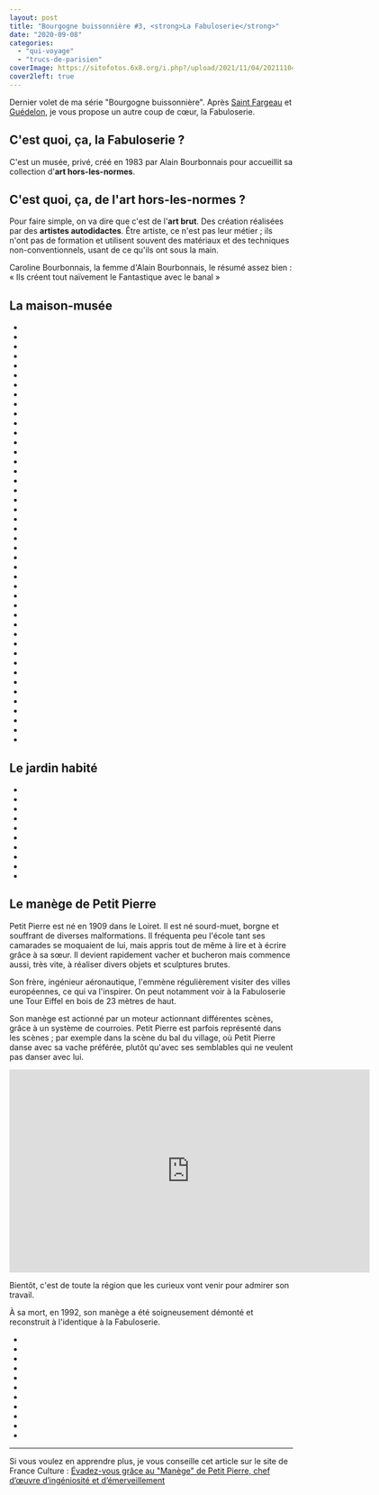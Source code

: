 ```yaml
---
layout: post
title: "Bourgogne buissonnière #3, <strong>La Fabuloserie</strong>"
date: "2020-09-08"
categories: 
  - "qui-voyage"
  - "trucs-de-parisien"
coverImage: https://sitofotos.6x8.org/i.php?/upload/2021/11/04/20211104204630-26ff93da-xx.jpg
cover2left: true
---
```


Dernier volet de ma série "Bourgogne buissonnière". Après [Saint Fargeau](/2020/08/bourgogne-buissonniere-1-saint-fargeau/) et [Guédelon](/2020/09/bourgogne-buissonniere-2-guedelon/), je vous propose un autre coup de cœur, la Fabuloserie.

## C'est quoi, ça, la Fabuloserie ?

C'est un musée, privé, créé en 1983 par Alain Bourbonnais pour accueillit sa collection d'**art hors-les-normes**.

## C'est quoi, ça, de l'art hors-les-normes ?

Pour faire simple, on va dire que c'est de l'**art brut**. Des création réalisées par des **artistes autodidactes**. Être artiste, ce n'est pas leur métier ; ils n'ont pas de formation et utilisent souvent des matériaux et des techniques non-conventionnels, usant de ce qu'ils ont sous la main.

Caroline Bourbonnais, la femme d'Alain Bourbonnais, le résumé assez bien : « Ils créent tout naïvement le Fantastique avec le banal »

## La maison-musée

<div id="maison-slider" class="splide">
<div class="splide__track">
<ul class="splide__list">
<li class="splide__slide"><img src="https://sitofotos.6x8.org/i.php?/upload/2021/11/04/20211104211752-8413a2d2-xx.jpg" alt=""></li>
<li class="splide__slide"><img src="https://sitofotos.6x8.org/i.php?/upload/2021/11/04/20211104204448-570aef11-xx.jpg" alt=""></li>
<li class="splide__slide"><img src="https://sitofotos.6x8.org/i.php?/upload/2021/11/04/20211104204509-13fe4793-xx.jpg" alt=""></li>
<li class="splide__slide"><img src="https://sitofotos.6x8.org/i.php?/upload/2021/11/04/20211104204515-a38d7a27-xx.jpg" alt=""></li>
<li class="splide__slide"><img src="https://sitofotos.6x8.org/i.php?/upload/2021/11/04/20211104204524-94e0db9d-xx.jpg" alt=""></li>
<li class="splide__slide"><img src="https://sitofotos.6x8.org/i.php?/upload/2021/11/04/20211104204527-06ccb33d-xx.jpg" alt=""></li>
<li class="splide__slide"><img src="https://sitofotos.6x8.org/_data/i/upload/2021/11/04/20211104204533-4be3bbf9-xx.jpg" alt=""></li>
<li class="splide__slide"><img src="https://sitofotos.6x8.org/i.php?/upload/2021/11/04/20211104204535-e2d67bda-xx.jpg" alt=""></li>
<li class="splide__slide"><img src="https://sitofotos.6x8.org/i.php?/upload/2021/11/04/20211104204538-4363c434-xx.jpg" alt=""></li>
<li class="splide__slide"><img src="https://sitofotos.6x8.org/i.php?/upload/2021/11/04/20211104204540-94173354-xx.jpg" alt=""></li>
<li class="splide__slide"><img src="https://sitofotos.6x8.org/_data/i/upload/2021/11/04/20211104204547-5007bec5-xx.jpg" alt=""></li>
<li class="splide__slide"><img src="https://sitofotos.6x8.org/i.php?/upload/2021/11/04/20211104204549-84ac62ce-xx.jpg" alt=""></li>
<li class="splide__slide"><img src="https://sitofotos.6x8.org/i.php?/upload/2021/11/04/20211104204552-dff161dd-xx.jpg" alt=""></li>
<li class="splide__slide"><img src="https://sitofotos.6x8.org/_data/i/upload/2021/11/04/20211104204559-59f3e520-xx.jpg" alt=""></li>
<li class="splide__slide"><img src="https://sitofotos.6x8.org/_data/i/upload/2021/11/04/20211104204601-ed5e0acd-xx.jpg" alt=""></li>
<li class="splide__slide"><img src="https://sitofotos.6x8.org/_data/i/upload/2021/11/04/20211104204603-4ef675b4-xx.jpg" alt=""></li>
<li class="splide__slide"><img src="https://sitofotos.6x8.org/i.php?/upload/2021/11/04/20211104204610-54a1c81e-xx.jpg" alt=""></li>
<li class="splide__slide"><img src="https://sitofotos.6x8.org/i.php?/upload/2021/11/04/20211104204545-e7515839-xx.jpg" alt=""></li>
<li class="splide__slide"><img src="https://sitofotos.6x8.org/i.php?/upload/2021/11/04/20211104204615-a548fe7b-xx.jpg" alt=""></li>
<li class="splide__slide"><img src="https://sitofotos.6x8.org/i.php?/upload/2021/11/04/20211104204620-9a6569f7-xx.jpg" alt=""></li>
<li class="splide__slide"><img src="https://sitofotos.6x8.org/i.php?/upload/2021/11/04/20211104204457-85739c57-xx.jpg" alt=""></li>
<li class="splide__slide"><img src="https://sitofotos.6x8.org/i.php?/upload/2021/11/04/20211104204453-b735a8e3-xx.jpg" alt=""></li>
<li class="splide__slide"><img src="https://sitofotos.6x8.org/i.php?/upload/2021/11/04/20211104204439-36501ddd-xx.jpg" alt=""></li>
<li class="splide__slide"><img src="https://sitofotos.6x8.org/i.php?/upload/2021/11/04/20211104204450-cf98eb49-xx.jpg" alt=""></li>
<li class="splide__slide"><img src="https://sitofotos.6x8.org/i.php?/upload/2021/11/04/20211104204445-f7574bed-xx.jpg" alt=""></li>
<li class="splide__slide"><img src="https://sitofotos.6x8.org/i.php?/upload/2021/11/04/20211104204503-4194b18d-xx.jpg" alt=""></li>
<li class="splide__slide"><img src="https://sitofotos.6x8.org/i.php?/upload/2021/11/04/20211104204506-a6e1cedb-xx.jpg" alt=""></li>
<li class="splide__slide"><img src="https://sitofotos.6x8.org/i.php?/upload/2021/11/04/20211104204508-d1ecb825-xx.jpg" alt=""></li>
<li class="splide__slide"><img src="https://sitofotos.6x8.org/i.php?/upload/2021/11/04/20211104204518-d145d713-xx.jpg" alt=""></li>
<li class="splide__slide"><img src="https://sitofotos.6x8.org/i.php?/upload/2021/11/04/20211104204519-6cc003ed-xx.jpg" alt=""></li>
<li class="splide__slide"><img src="https://sitofotos.6x8.org/i.php?/upload/2021/11/04/20211104204522-8e38d3d3-xx.jpg" alt=""></li>
<li class="splide__slide"><img src="https://sitofotos.6x8.org/i.php?/upload/2021/11/04/20211104204530-266c8238-xx.jpg" alt=""></li>
<li class="splide__slide"><img src="https://sitofotos.6x8.org/i.php?/upload/2021/11/04/20211104204542-f33ac97c-xx.jpg" alt=""></li>
<li class="splide__slide"><img src="https://sitofotos.6x8.org/i.php?/upload/2021/11/04/20211104204550-bea60f62-xx.jpg" alt=""></li>
<li class="splide__slide"><img src="https://sitofotos.6x8.org/i.php?/upload/2021/11/04/20211104204554-6b192415-xx.jpg" alt=""></li>
<li class="splide__slide"><img src="https://sitofotos.6x8.org/i.php?/upload/2021/11/04/20211104204557-4ee8efc0-xx.jpg" alt=""></li>
<li class="splide__slide"><img src="https://sitofotos.6x8.org/i.php?/upload/2021/11/04/20211104204605-71ba58ab-xx.jpg" alt=""></li>
<li class="splide__slide"><img src="https://sitofotos.6x8.org/i.php?/upload/2021/11/04/20211104204609-57d93490-xx.jpg" alt=""></li>
<li class="splide__slide"><img src="https://sitofotos.6x8.org/i.php?/upload/2021/11/04/20211104204612-b034af03-xx.jpg" alt=""></li>
<li class="splide__slide"><img src="https://sitofotos.6x8.org/i.php?/upload/2021/11/04/20211104204618-4dbf7c08-xx.jpg" alt=""></li>
<li class="splide__slide"><img src="https://sitofotos.6x8.org/i.php?/upload/2021/11/04/20211104204622-a1c74bb0-xx.jpg" alt=""></li>
<li class="splide__slide"><img src="https://sitofotos.6x8.org/i.php?/upload/2021/11/04/20211104204627-1bbc200b-xx.jpg" alt=""></li>
<li class="splide__slide"><img src="https://sitofotos.6x8.org/i.php?/upload/2021/11/04/20211104204625-40cfeb43-xx.jpg" alt=""></li>
<li class="splide__slide"><img src="https://sitofotos.6x8.org/i.php?/upload/2021/11/04/20211104204501-e40ec17c-xx.jpg" alt=""></li>
</ul>
</div>
</div>

## Le jardin habité

<div id="jardin-slider" class="splide">
<div class="splide__track">
<ul class="splide__list">
<li class="splide__slide"><img src="https://sitofotos.6x8.org/i.php?/upload/2021/11/04/20211104204633-385a8ec3-xx.jpg" alt=""></li>
<li class="splide__slide"><img src="https://sitofotos.6x8.org/i.php?/upload/2021/11/04/20211104204637-a5bcc086-xx.jpg" alt=""></li>
<li class="splide__slide"><img src="https://sitofotos.6x8.org/i.php?/upload/2021/11/04/20211104204640-a15ab19f-xx.jpg" alt=""></li>
<li class="splide__slide"><img src="https://sitofotos.6x8.org/i.php?/upload/2021/11/04/20211104204712-c7e09b92-xx.jpg" alt=""></li>
<li class="splide__slide"><img src="https://sitofotos.6x8.org/i.php?/upload/2021/11/04/20211104204717-a534d111-xx.jpg" alt=""></li>
<li class="splide__slide"><img src="https://sitofotos.6x8.org/i.php?/upload/2021/11/04/20211104204720-87ba0e39-xx.jpg" alt=""></li>
<li class="splide__slide"><img src="https://sitofotos.6x8.org/i.php?/upload/2021/11/04/20211104204709-36efef48-xx.jpg" alt=""></li>
<li class="splide__slide"><img src="https://sitofotos.6x8.org/i.php?/upload/2021/11/04/20211104204705-11d5e535-xx.jpg" alt=""></li>
<li class="splide__slide"><img src="https://sitofotos.6x8.org/i.php?/upload/2021/11/04/20211104204646-65edc39c-xx.jpg" alt=""></li>
<li class="splide__slide"><img src="https://sitofotos.6x8.org/i.php?/upload/2021/11/04/20211104204643-59a17019-xx.jpg" alt=""></li>
</ul>
</div>
</div>

## Le manège de Petit Pierre

Petit Pierre est né en 1909 dans le Loiret. Il est né sourd-muet, borgne et souffrant de diverses malformations. Il fréquenta peu l'école tant ses camarades se moquaient de lui, mais appris tout de même à lire et à écrire grâce à sa sœur. Il devient rapidement vacher et bucheron mais commence aussi, très vite, à réaliser divers objets et sculptures brutes.

Son frère, ingénieur aéronautique, l'emmène régulièrement visiter des villes européennes, ce qui va l'inspirer. On peut notamment voir à la Fabuloserie une Tour Eiffel en bois de 23 mètres de haut.

Son manège est actionné par un moteur actionnant différentes scènes, grâce à un système de courroies. Petit Pierre est parfois représenté dans les scènes ; par exemple dans la scène du bal du village, où Petit Pierre danse avec sa vache préférée, plutôt qu'avec ses semblables qui ne veulent pas danser avec lui.

<iframe src="https://player.vimeo.com/video/455933210" width="640" height="360" frameborder="0" allow="autoplay; fullscreen" allowfullscreen></iframe>

Bientôt, c'est de toute la région que les curieux vont venir pour admirer son travail.

À sa mort, en 1992, son manège a été soigneusement démonté et reconstruit à l'identique à la Fabuloserie.

<div id="manege-slider" class="splide">
<div class="splide__track">
<ul class="splide__list">
<li class="splide__slide"><img src="https://sitofotos.6x8.org/i.php?/upload/2021/11/04/20211104211750-cbd641e1-xx.jpg" alt=""></li>
<li class="splide__slide"><img src="https://sitofotos.6x8.org/i.php?/upload/2021/11/04/20211104211743-1c329e76-xx.jpg" alt=""></li>
<li class="splide__slide"><img src="https://sitofotos.6x8.org/i.php?/upload/2021/11/04/20211104211737-6646a1ab-xx.jpg" alt=""></li>
<li class="splide__slide"><img src="https://sitofotos.6x8.org/i.php?/upload/2021/11/04/20211104211746-62a47b59-xx.jpg" alt=""></li>
<li class="splide__slide"><img src="https://sitofotos.6x8.org/i.php?/upload/2021/11/04/20211104204649-42c82907-xx.jpg" alt=""></li>
<li class="splide__slide"><img src="https://sitofotos.6x8.org/_data/i/upload/2021/11/04/20211104204655-3d01adf1-xx.jpg" alt=""></li>
<li class="splide__slide"><img src="https://sitofotos.6x8.org/i.php?/upload/2021/11/04/20211104204652-ef56e5fe-xx.jpg" alt=""></li>
<li class="splide__slide"><img src="https://sitofotos.6x8.org/i.php?/upload/2021/11/04/20211104204703-f6220b1c-xx.jpg" alt=""></li>
<li class="splide__slide"><img src="https://sitofotos.6x8.org/i.php?/upload/2021/11/04/20211104204658-144bd5a2-xx.jpg" alt=""></li>
<li class="splide__slide"><img src="https://sitofotos.6x8.org/i.php?/upload/2021/11/04/20211104211734-dd1f10f0-xx.jpg" alt=""></li>
<li class="splide__slide"><img src="https://sitofotos.6x8.org/i.php?/upload/2021/11/04/20211104204700-9ecbe170-xx.jpg" alt=""></li>
</ul>
</div>
</div>

* * *

Si vous voulez en apprendre plus, je vous conseille cet article sur le site de France Culture : [Évadez-vous grâce au "Manège" de Petit Pierre, chef d’œuvre d’ingéniosité et d’émerveillement](https://www.franceculture.fr/sculpture/evadez-vous-grace-au-manege-de-petit-pierre-chef-doeuvre-dingeniosite-et-demerveillement)

